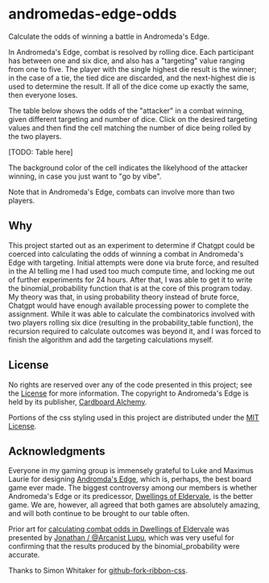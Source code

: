 # andromedas-edge-odds

Calculate the odds of winning a battle in Andromeda's Edge.

In Andromeda's Edge, combat is resolved by rolling dice. Each participant has between one and six dice, and also has a "targeting" value ranging from one to five. The player with the single highest die result is the winner; in the case of a tie, the tied dice are discarded, and the next-highest die is used to determine the result. If all of the dice come up exactly the same, then everyone loses.

The table below shows the odds of the "attacker" in a combat winning, given different targeting and number of dice. Click on the desired targeting values and then find the cell matching the number of dice being rolled by the two players.

[TODO: Table here]

The background color of the cell indicates the likelyhood of the attacker winning, in case you just want to "go by vibe".

Note that in Andromeda's Edge, combats can involve more than two players.

## Why

This project started out as an experiment to determine if Chatgpt could be coerced into calculating the odds of winning a combat in Andromeda's Edge with targeting. Initial attempts were done via brute force, and resulted in the AI telling me I had used too much compute time, and locking me out of further experiments for 24 hours. After that, I was able to get it to write the binomial_probability function that is at the core of this program today. My theory was that, in using probability theory instead of brute force, Chatgpt would have enough available processing power to complete the assignment. While it was able to calculate the combinatorics involved with two players rolling six dice (resulting in the probability_table function), the recursion required to calculate outcomes was beyond it, and I was forced to finish the algorithm and add the targeting calculations myself.

## License

No rights are reserved over any of the code presented in this project; see the [License](LICENSE) for more information. The copyright to Andromeda's Edge is held by its publisher, [Cardboard Alchemy](https://cardboardalchemy.com/).

Portions of the css styling used in this project are distributed under the [MIT License](GITHUB-FORK-RIBBON-CSS-LICENSE).

## Acknowledgments

Everyone in my gaming group is immensely grateful to Luke and Maximus Laurie for designing [Andromda's Edge](https://boardgamegeek.com/boardgame/358661/andromedas-edge), which is, perhaps, the best board game ever made. The biggest controversy among our members is whether Andromeda's Edge or its predicessor, [Dwellings of Eldervale](https://boardgamegeek.com/boardgame/271055/dwellings-of-eldervale), is the better game. We are, however, all agreed that both games are absolutely amazing, and will both continue to be brought to our table often. 

Prior art for [calculating combat odds in Dwellings of Eldervale](https://boardgamegeek.com/thread/2240247/odds-of-winning-combat) was presented by [Jonathan /
@Arcanist Lupu](https://boardgamegeek.com/user/Arcanist%20Lupus), which was very useful for confirming that the results produced by the binomial_probability were accurate.

Thanks to Simon Whitaker for [github-fork-ribbon-css](https://github.com/simonwhitaker/github-fork-ribbon-css).